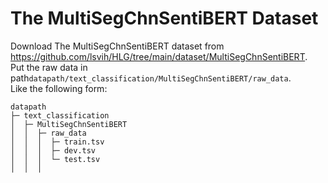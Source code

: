 # The MultiSegChnSentiBERT Dataset
Download The MultiSegChnSentiBERT dataset from https://github.com/lsvih/HLG/tree/main/dataset/MultiSegChnSentiBERT.    
Put the raw data in path`datapath/text_classification/MultiSegChnSentiBERT/raw_data`.   
Like the following form:
```angular2html
datapath
├─ text_classification
│  ├─ MultiSegChnSentiBERT
│  │  ├─ raw_data
│  │  │  ├─ train.tsv
│  │  │  ├─ dev.tsv
│  │  │  └─ test.tsv
│  │  │  
```
